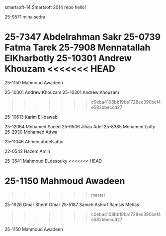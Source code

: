 smartsoft-14
Smartsoft 2014 repo
hello!

25-9571 mina sedra


25-7347 Abdelrahman Sakr
25-0739 Fatma Tarek
25-7908 Mennatallah ElKharbotly
25-10301 Andrew Khouzam
<<<<<<< HEAD
=======
25-1150 Mahmoud Awadeen

25-10301 Andrew Khouzam
25-10301 Andrew Khouzam

>>>>>>> c0eba4108bb19ba1728ec390bef4e582bbeccd27

25-10613 Karim El-bawab

25-12064 Mohamed Saeed
25-9506 Jihan Adel
25-8385 Mohamed Lotfy
25-2930 Mohamed Attwa




25-11046 Ahmed abdelsattar







22-0542 Hazem Amin









25-3541 Mahmoud ELdesouky
<<<<<<< HEAD













25-1150 Mahmoud Awadeen
=======
>>>>>>> master



25-1926 Omar Sherif Omar
25-5187 Sameh Ashraf Ramsis Metias
>>>>>>> c0eba4108bb19ba1728ec390bef4e582bbeccd27










25-1150 Mahmoud Awadeen